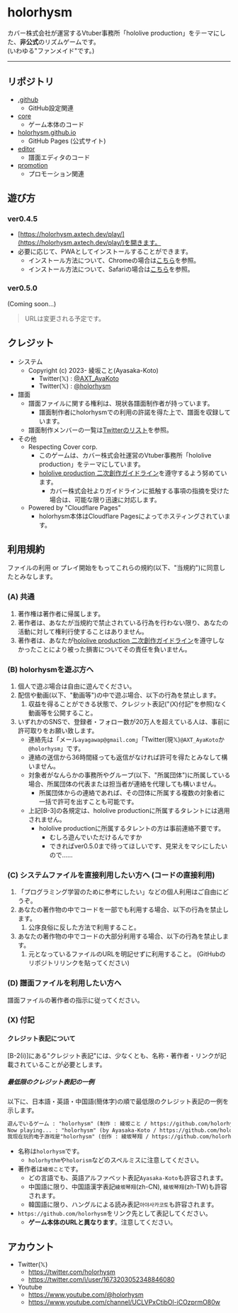 # holorhysm

カバー株式会社が運営するVtuber事務所「hololive production」をテーマにした、**非公式**のリズムゲームです。  
(いわゆる"ファンメイド"です。)

---

## リポジトリ

- [.github](https://github.com/holorhysm/.github)
    - GitHub設定関連
- [core](https://github.com/holorhysm/core)
    - ゲーム本体のコード
- [holorhysm.github.io](https://github.com/holorhysm/holorhysm.github.io)
    - GitHub Pages (公式サイト)
- [editor](https://github.com/holorhysm/editor)
    - 譜面エディタのコード
- [promotion](https://github.com/holorhysm/promotion)
    - プロモーション関連

## 遊び方

### ver0.4.5

- [https://holorhysm.axtech.dev/play/](https://holorhysm.axtech.dev/play/)を開きます。
- 必要に応じて、PWAとしてインストールすることができます。
    - インストール方法について、Chromeの場合は[こちら](https://support.google.com/chrome/answer/9658361)を参照。
    - インストール方法について、Safariの場合は[こちら](https://support.apple.com/ja-jp/guide/iphone/iph42ab2f3a7/ios#iph4f9a47bbc)を参照。

### ver0.5.0

(Coming soon...)

> URLは変更される予定です。

## クレジット

- システム
    - Copyright (c) 2023- 綾坂こと(Ayasaka-Koto)
        - Twitter(𝕏) : [@AXT_AyaKoto](https://twitter.com/i/user/1421232922594406400)
        - Twitter(𝕏) : [@holorhysm](https://twitter.com/i/user/1673203052348846080)
- 譜面
    - 譜面ファイルに関する権利は、現状各譜面制作者が持っています。
        - 譜面制作者にholorhysmでの利用の許諾を得た上で、譜面を収録しています。
    - 譜面制作メンバーの一覧は[Twitterのリスト](https://twitter.com/i/lists/1696356193327804694)を参照。
- その他
    - Respecting Cover corp.
        - このゲームは、カバー株式会社運営のVtuber事務所「hololive production」をテーマにしています。
        - [hololive production 二次創作ガイドライン](https://hololivepro.com/terms/)を遵守するよう努めています。
            - カバー株式会社よりガイドラインに抵触する事項の指摘を受けた場合は、可能な限り迅速に対応します。
    - Powered by "Cloudflare Pages"
        - holorhysm本体はCloudflare Pagesによってホスティングされています。

## 利用規約

ファイルの利用 or プレイ開始をもってこれらの規約(以下、"当規約")に同意したとみなします。

### (A) 共通

1. 著作権は著作者に帰属します。
2. 著作者は、あなたが当規約で禁止されている行為を行わない限り、あなたの活動に対して権利行使することはありません。
3. 著作者は、あなたが[hololive production 二次創作ガイドライン](https://hololivepro.com/terms/)を遵守しなかったことにより被った損害についてその責任を負いません。

### (B) holorhysmを遊ぶ方へ

1. 個人で遊ぶ場合は自由に遊んでください。
2. 配信や動画(以下、"動画等")の中で遊ぶ場合、以下の行為を禁止します。
    1. 収益を得ることができる状態で、クレジット表記("(X)付記"を参照)なく動画等を公開すること。
3. いずれかのSNSで、登録者・フォロー数が20万人を超えている人は、事前に許可取りをお願い致します。
    - 連絡先は「メール`ayagawap@gmail.com`」「Twitter(現𝕏)`@AXT_AyaKoto`か`@holorhysm`」です。
    - 連絡の送信から36時間経っても返信がなければ許可を得たとみなして構いません。
    - 対象者がなんらかの事務所やグループ(以下、"所属団体")に所属している場合、所属団体の代表または担当者が連絡を代理しても構いません。
        - 所属団体からの連絡であれば、その団体に所属する複数の対象者に一括で許可を出すことも可能です。
    - 上記\[B-3\]の各規定は、hololive productionに所属するタレントには適用されません。
        - hololive productionに所属するタレントの方は事前連絡不要です。
            - むしろ遊んでいただけるんですか
            - できればver0.5.0まで待ってほしいです、見栄えをマシにしたいので……

### (C) システムファイルを直接利用したい方へ (コードの直接利用)

1. 「プログラミング学習のために参考にしたい」などの個人利用はご自由にどうぞ。
2. あなたの著作物の中でコードを一部でも利用する場合、以下の行為を禁止します。
    1. 公序良俗に反した方法で利用すること。
3. あなたの著作物の中でコードの大部分利用する場合、以下の行為を禁止します。
    1. 元となっているファイルのURLを明記せずに利用すること。 (GitHubのリポジトリリンクを貼ってください)

### (D) 譜面ファイルを利用したい方へ

譜面ファイルの著作者の指示に従ってください。

### (X) 付記

#### クレジット表記について

\[B-2(ⅰ)\]にある"クレジット表記"には、少なくとも、名称・著作者・リンクが記載されていることが必要とします。

##### 最低限のクレジット表記の一例

以下に、日本語・英語・中国語(簡体字)の順で最低限のクレジット表記の一例を示します。

```txt
遊んでいるゲーム : "holorhysm" (制作 : 綾坂こと / https://github.com/holorhysm)
Now playing... : "holorhysm" (by Ayasaka-Koto / https://github.com/holorhysm)
我现在玩的电子游戏是"holorhysm" (创作 : 綾坂琴翔 / https://github.com/holorhysm)
```

- 名称は`holorhysm`です。
    - `holorhythm`や`holorism`などのスペルミスに注意してください。
- 著作者は`綾坂こと`です。
    - どの言語でも、英語アルファベット表記`Ayasaka-Koto`も許容されます。
    - 中国語に限り、中国語漢字表記`綾坂琴翔`(zh-CN), `綾坂琴翔`(zh-TW)も許容されます。
    - 韓国語に限り、ハングルによる読み表記`아야사카코토`も許容されます。
- `https://github.com/holorhysm`をリンク先として表記してください。
    - **ゲーム本体のURLと異なります**。注意してください。

## アカウント

- Twitter(𝕏)
    - https://twitter.com/holorhysm
    - https://twitter.com/i/user/1673203052348846080
- Youtube
    - https://www.youtube.com/@holorhysm
    - https://www.youtube.com/channel/UCLVPxCtibOl-iCOzprmO80w
